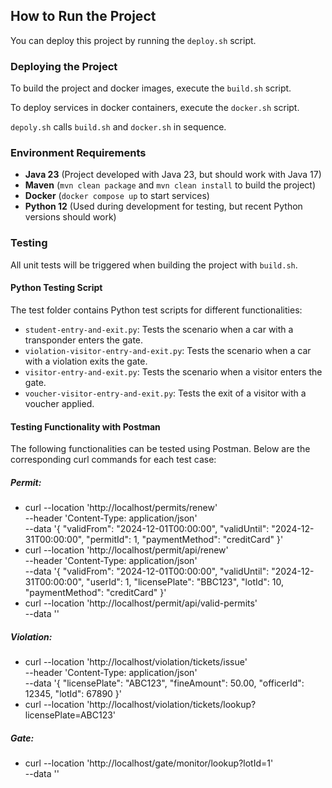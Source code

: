 ## How to Run the Project

You can deploy this project by running the `deploy.sh` script.

### Deploying the Project

To build the project and docker images, execute the `build.sh` script. 

To deploy services in docker containers, execute the `docker.sh` script.

`depoly.sh` calls `build.sh` and `docker.sh` in sequence.

### Environment Requirements

- **Java 23** (Project developed with Java 23, but should work with Java 17)
- **Maven** (`mvn clean package` and `mvn clean install` to build the project)
- **Docker** (`docker compose up` to start services)
- **Python 12** (Used during development for testing, but recent Python versions should work)

### Testing 

All unit tests will be triggered when building the project with `build.sh`.

#### Python Testing Script

The test folder contains Python test scripts for different functionalities:

- `student-entry-and-exit.py`: Tests the scenario when a car with a transponder enters the gate.
- `violation-visitor-entry-and-exit.py`: Tests the scenario when a car with a violation exits the gate.
- `visitor-entry-and-exit.py`: Tests the scenario when a visitor enters the gate.
- `voucher-visitor-entry-and-exit.py`: Tests the exit of a visitor with a voucher applied.



#### Testing Functionality with Postman

The following functionalities can be tested using Postman. Below are the corresponding curl commands for each test case:

##### Permit: 
- curl --location 'http://localhost/permits/renew' \
  --header 'Content-Type: application/json' \
  --data '{
  "validFrom": "2024-12-01T00:00:00",
  "validUntil": "2024-12-31T00:00:00",
  "permitId": 1,
  "paymentMethod": "creditCard"
  }'
- curl --location 'http://localhost/permit/api/renew' \
  --header 'Content-Type: application/json' \
  --data '{
  "validFrom": "2024-12-01T00:00:00",
  "validUntil": "2024-12-31T00:00:00",
  "userId": 1,
  "licensePlate": "BBC123",
  "lotId": 10,
  "paymentMethod": "creditCard"
  }'
- curl --location 'http://localhost/permit/api/valid-permits' \
  --data ''
##### Violation:

- curl --location 'http://localhost/violation/tickets/issue' \
--header 'Content-Type: application/json' \
--data '{
"licensePlate": "ABC123",
"fineAmount": 50.00,
"officerId": 12345,
"lotId": 67890
}'
- curl --location 'http://localhost/violation/tickets/lookup?licensePlate=ABC123'

##### Gate:
- curl --location 'http://localhost/gate/monitor/lookup?lotId=1' \
  --data ''

